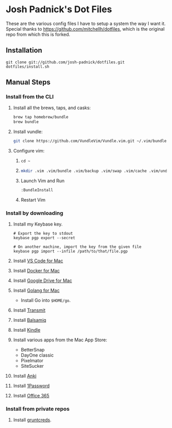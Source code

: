 # Josh Padnick's Dot Files

These are the various config files I have to setup a system the way I want it. Special thanks to https://github.com/mitchellh/dotfiles,
which is the original repo from which this is forked.

## Installation

    git clone git://github.com/josh-padnick/dotfiles.git
    dotfiles/install.sh

## Manual Steps

### Install from the CLI

1. Install all the brews, taps, and casks:

   ```bash
   brew tap homebrew/bundle
   brew bundle
   ```

1. Install vundle:

   ```bash
   git clone https://github.com/VundleVim/Vundle.vim.git ~/.vim/bundle/Vundle.vim
   ```

1. Configure vim:
   
   1. `cd ~`
   
   2. ```bash
      mkdir .vim .vim/bundle .vim/backup .vim/swap .vim/cache .vim/undo; git clone https://github.com/gmarik/vundle.git .vim/bundle/vundle
      ```

   3. Launch Vim and Run
      ```bash
      :BundleInstall
      ```

   4. Restart Vim

### Install by downloading 

1. Install my Keybase key.

   ```
   # Export the key to stdout
   keybase pgp export --secret

   # On another machine, import the key from the given file
   keybase pgp import --infile /path/to/that/file.pgp
   ```

1. Install [VS Code for Mac](https://code.visualstudio.com/docs/setup/mac)

1. Install [Docker for Mac](https://docs.docker.com/engine/installation/mac/)

1. Install [Google Drive for Mac](https://www.google.ie/drive/download/)

1. Install [Golang for Mac](https://golang.org/doc/install)
   - Install Go into `$HOME/go`.

1. Install [Transmit](https://panic.com/transmit/)

1. Install [Balsamiq](https://balsamiq.com/)

1. Install [Kindle](https://www.amazon.com/gp/kindle/mac/download)

1. Install various apps from the Mac App Store:

   - BetterSnap
   - DayOne classic
   - Pixelmator
   - SiteSucker

1. Install [Anki](http://ankisrs.net/)

1. Install [1Password](https://1password.com/)

1. Install [Office 365](https://products.office.com/en-ie/office-365-home)

### Install from private repos

1. Install [gruntcreds](https://github.com/gruntwork-io/gruntcreds).

